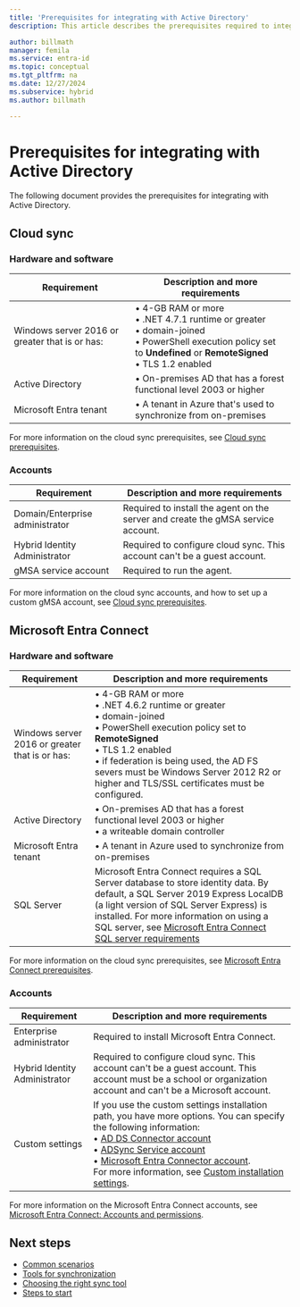 ```yaml
---
title: 'Prerequisites for integrating with Active Directory'
description: This article describes the prerequisites required to integrate with Active Directory.

author: billmath
manager: femila
ms.service: entra-id
ms.topic: conceptual
ms.tgt_pltfrm: na
ms.date: 12/27/2024
ms.subservice: hybrid
ms.author: billmath

---
```


# Prerequisites for integrating with Active Directory
The following document provides the prerequisites for integrating with Active Directory.

## Cloud sync

### Hardware and software

|Requirement|Description and more requirements|
|-----|-----|
|Windows server 2016 or greater that is or has:|• 4-GB RAM or more</br>• .NET 4.7.1 runtime or greater</br>• domain-joined</br>• PowerShell execution policy set to **Undefined** or **RemoteSigned**</br>• TLS 1.2 enabled</br>|
|Active Directory|• On-premises AD that has a forest functional level 2003 or higher|
|Microsoft Entra tenant|• A tenant in Azure that's  used to synchronize from on-premises|

For more information on the cloud sync prerequisites, see [Cloud sync prerequisites](cloud-sync/how-to-prerequisites.md).

### Accounts

|Requirement|Description and more requirements|
|-----|-----|
|Domain/Enterprise administrator|Required to install the agent on the server and create the gMSA service account.|
|Hybrid Identity Administrator|Required to configure cloud sync. This account can't be a guest account.|
|gMSA service account|Required to run the agent.| 

For more information on the cloud sync accounts, and how to set up a custom gMSA account, see [Cloud sync prerequisites](cloud-sync/how-to-prerequisites.md).

<a name='azure-ad-connect'></a>

## Microsoft Entra Connect

### Hardware and software

|Requirement|Description and more requirements|
|-----|-----|
|Windows server 2016 or greater that is or has:|• 4-GB RAM or more</br>• .NET 4.6.2 runtime or greater</br>• domain-joined</br>• PowerShell execution policy set to **RemoteSigned**</br>• TLS 1.2 enabled</br>• if federation is being used, the AD FS severs must be Windows Server 2012 R2 or higher and TLS/SSL certificates must be configured.|
|Active Directory|• On-premises AD that has a forest functional level 2003 or higher</br>• a writeable domain controller|
|Microsoft Entra tenant|• A tenant in Azure used to synchronize from on-premises|
|SQL Server|Microsoft Entra Connect requires a SQL Server database to store identity data. By default, a SQL Server 2019 Express LocalDB (a light version of SQL Server Express) is installed. For more information on using a SQL server, see [Microsoft Entra Connect SQL server requirements](connect/how-to-connect-install-prerequisites.md#sql-server-used-by-azure-ad-connect)


For more information on the cloud sync prerequisites, see [Microsoft Entra Connect prerequisites](connect/how-to-connect-install-prerequisites.md).

### Accounts

|Requirement|Description and more requirements|
|-----|-----|
|Enterprise administrator|Required to install Microsoft Entra Connect.|
|Hybrid Identity Administrator|Required to configure cloud sync.  This account can't be a guest account.  This account must be a school or organization account and can't be a Microsoft account.|
|Custom settings|If you use the custom settings installation path, you have more options. You can specify the following information:</br>• [AD DS Connector account](./connect/reference-connect-accounts-permissions.md)</br>• [ADSync Service account](./connect/reference-connect-accounts-permissions.md)</br>• [Microsoft Entra Connector account](./connect/reference-connect-accounts-permissions.md).  </br>For more information, see [Custom installation settings](./connect/reference-connect-accounts-permissions.md#custom-settings).|

For more information on the Microsoft Entra Connect accounts, see [Microsoft Entra Connect: Accounts and permissions](connect/reference-connect-accounts-permissions.md).

## Next steps
- [Common scenarios](common-scenarios.md)
- [Tools for synchronization](sync-tools.md)
- [Choosing the right sync tool](https://setup.microsoft.com/azure/add-or-sync-users-to-azure-ad)
- [Steps to start](get-started.md)
